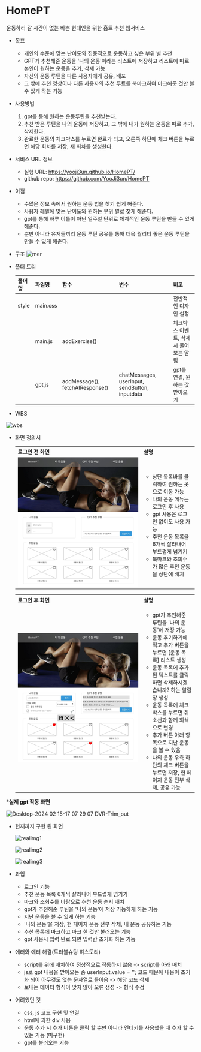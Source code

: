 # HomePT

운동하러 갈 시간이 없는 바쁜 현대인을 위한 홈트 추천 웹서비스

* 목표
    * 개인의 수준에 맞는 난이도와 집중적으로 운동하고 싶은 부위 별 추천
    * GPT가 추천해준 운동을 '나의 운동'이라는 리스트에 저장하고 리스트에 따로 본인이 원하는 운동을 추가, 삭제 가능
    * 자신의 운동 루틴을 다른 사용자에게 공유, 배포
    * 그 밖에 추천 영상이나 다른 사용자의 추천 루트를 북마크하여 마크해둔 것만 볼 수 있게 하는 기능

* 사용방법
    1. gpt를 통해 원하는 운동루틴을 추천받는다.
    2. 추천 받은 루틴을 나의 운동에 저장하고, 그 밖에 내가 원하는 운동을 따로 추가, 삭제한다.
    3. 완료한 운동의 체크박스를 누르면 완료가 되고, 오른쪽 하단에 체크 버튼을 누르면 해당 회차를 저장, 새 회차를 생성한다.

* 서비스 URL 정보
    * 실행 URL: https://yooji3un.github.io/HomePT/
    * github repo: https://github.com/YooJi3un/HomePT


* 이점
    * 수많은 정보 속에서 원하는 운동 법을 찾기 쉽게 해준다.
    * 사용자 레벨에 맞는 난이도와 원하는 부위 별로 찾게 해준다.
    * gpt를 통해 하루 이틀이 아닌 일주일 단위로 체계적인 운동 루틴을 만들 수 있게 해준다.
    * 뿐만 아니라 유저들끼리 운동 루틴 공유를 통해 더욱 퀄리티 좋은 운동 루틴을 만들 수 있게 해준다.

* 구조
![mer](https://github.com/YooJi3un/HomePT/assets/75007766/82d53e8c-dc66-4531-8213-707dbbd3a966)

* 폴더 트리

    | 폴더명 | 파일명 | 함수 | 변수 | 비고 |
    |--------|--------|------|------|------|
    | style  | main.css | | | 전반적인 디자인 설정 |
    |      | main.js | addExercise() | | 체크박스 이벤트, 삭제시 물어보는 알림 |
    |      | gpt.js | addMessage(), fetchAIResponse() | chatMessages, userInput, sendButton, inputdata | gpt를 연결, 원하는 값 받아오기 |

* WBS

![wbs](https://github.com/YooJi3un/HomePT/assets/75007766/6cac2035-042a-46ff-87c9-b16ccee0b420)

* 화면 정의서
    <table>
        <tr>
            <th>로그인 전 화면</th>
            <th>설명</th>
        </tr>
        <tr>
            <td width="70%">
                <img src="style/img/login_be.jpg">
            </td>
            <td>
                <ul>
                    <li>상단 목록바를 클릭하여 원하는 곳으로 이동 가능</li>
                    <li>나의 운동 메뉴는 로그인 후 사용</li>
                    <li>gpt 사용은 로그인 없이도 사용 가능</li>
                    <li>추천 운동 목록을 6개씩 잘라내어 부드럽게 넘기기</li>
                    <li>북마크와 조회수가 많은 추천 운동을 상단에 배치</li>
                </ul>
            </td>
        </tr>
    </table>
    <table>
        <tr>
            <th>로그인 후 화면</th>
            <th>설명</th>
        </tr>
        <tr width="70%">
            <td width="70%">
               <img src="style/img/login_af.jpg">
            </td>
            <td>
                <ul>
                    <li>gpt가 추천해준 루틴을 '나의 운동'에 저장 가능</li>
                    <li>운동 추기하기에 적고 추가 버튼을 누르면 [운동 목록] 리스트 생성</li>
                    <li>운동 목록에 추가 된 텍스트를 클릭하면 삭제하시겠습니까? 하는 알람창 생성</li>
                    <li>운동 목록에 체크박스를 누르면 취소선과 함께 회색으로 변경</li>
                    <li>추가 버튼 아래 항목으로 지난 운동을 볼 수 있음</li>
                    <li>나의 운동 우측 하단의 체크 버튼을 누르면 저장, 현 페이지 운동 전부 삭제, 공유 가능</li>
                </ul>
            </td>
        </tr>
    </table>

*<strong>실제 gpt 작동 화면</strong>

![Desktop-2024 02 15-17 07 29 07 DVR-Trim_out](https://github.com/YooJi3un/HomePT/assets/75007766/a222d12f-a938-4671-a168-bcd9894bf89c)

* 현재까지 구현 된 화면

  ![realimg1](https://github.com/YooJi3un/HomePT/assets/75007766/c8a3f9b8-9a7e-4a87-93ae-cca6db6e6648)

  ![realimg2](https://github.com/YooJi3un/HomePT/assets/75007766/7c4503ab-50a2-4ee3-8db7-11246f88af13)

  ![realimg3](https://github.com/YooJi3un/HomePT/assets/75007766/78e94b06-e168-415e-9c47-905033884426)



* 과업
    * 로그인 기능
    * 추천 운동 목록 6개씩 잘라내어 부드럽게 넘기기
    * 마크와 조회수를 바탕으로 추천 운동 순서 배치
    * gpt가 추천해준 루틴을 '나의 운동'에 저장 가능하게 하는 기능
    * 지난 운동을 볼 수 있게 하는 기능
    * '나의 운동'을 저장, 현 페이지 운동 전부 삭제, 내 운동 공유하는 기능
    * 추천 목록에 마크하고 마크 한 것만 불러오는 기능
    * gpt 사용시 입력 완료 되면 입력칸 초기화 하는 기능

* 에러와 에러 해결(트러블슈팅 히스토리)
  * script를 위에 배치하여 정상적으로 작동하지 않음
    -> script를 아래 배치
  * js로 gpt 내용을 받아오는 중 userInput.value = ''; 코드 때문에 내용이 초기화 되어 아무것도 없는 문자열로 들어옴
    -> 해당 코드 삭제
  * 보내는 데이터 형식이 맞지 않아 오류 생성
    -> 형식 수정
     
* 어려웠던 것
   * css, js 코드 구현 및 연결
   * html에 과한 div 사용
   * 운동 추가 시 추가 버튼을 클릭 할 뿐만 아니라 엔터키를 사용했을 때 추가 할 수 있는 기능 (미구현)
   * gpt를 불러오는 기능 
